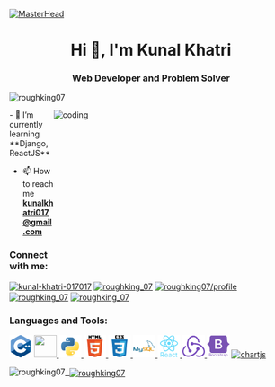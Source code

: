 [![MasterHead](https://previews.123rf.com/images/karpenkoilia/karpenkoilia1806/karpenkoilia180600011/102988806-vector-line-web-concept-for-programming-linear-web-banner-for-coding-.jpg)](https://www.linkedin.com/in/kunal-khatri-017017/)

<h1 align="center">Hi 👋, I'm Kunal Khatri</h1>
<h3 align="center">Web Developer and Problem Solver</h3>
<p align="left"> <img src="https://komarev.com/ghpvc/?username=roughking07-1&label=Profile%20views&color=0e75b6&style=flat" alt="roughking07" /> </p>
<img align = "right" alt = "coding" width="425" height="250" src="https://camo.githubusercontent.com/5ddf73ad3a205111cf8c686f687fc216c2946a75005718c8da5b837ad9de78c9/68747470733a2f2f7468756d62732e6766796361742e636f6d2f4576696c4e657874446576696c666973682d736d616c6c2e676966"/>
- 🌱 I’m currently learning **Django, ReactJS**

- 📫 How to reach me **kunalkhatri017@gmail.com**

<h3 align="left">Connect with me:</h3>
<p align="left">
<a href="https://linkedin.com/in/kunal-khatri-017017" target="blank"><img align="center" src="https://raw.githubusercontent.com/rahuldkjain/github-profile-readme-generator/master/src/images/icons/Social/linked-in-alt.svg" alt="kunal-khatri-017017" height="30" width="40" /></a>
<a href="https://www.leetcode.com/roughking_07" target="blank"><img align="center" src="https://raw.githubusercontent.com/rahuldkjain/github-profile-readme-generator/master/src/images/icons/Social/leet-code.svg" alt="roughking_07" height="30" width="40" /></a>
<a href="https://auth.geeksforgeeks.org/user/roughking07/profile" target="blank"><img align="center" src="https://raw.githubusercontent.com/rahuldkjain/github-profile-readme-generator/master/src/images/icons/Social/geeks-for-geeks.svg" alt="roughking07/profile" height="30" width="40" /></a>
<a href="https://www.codechef.com/users/roughking_07" target="blank"><img align="center" src="https://cdn.jsdelivr.net/npm/simple-icons@3.1.0/icons/codechef.svg" alt="roughking_07" height="30" width="40" /></a>
<a href="https://codeforces.com/profile/roughking_07" target="blank"><img align="center" src="https://raw.githubusercontent.com/rahuldkjain/github-profile-readme-generator/master/src/images/icons/Social/codeforces.svg" alt="roughking_07" height="30" width="40" /></a>

</p>

<h3 align="left">Languages and Tools:</h3>
<p align="left"> 
 <img src="https://raw.githubusercontent.com/devicons/devicon/master/icons/cplusplus/cplusplus-original.svg" alt="cplusplus" width="40" height="40"/> 
<a href="https://getbootstrap.com" target="_blank" rel="noreferrer"> 
<a href="https://www.djangoproject.com/" target="_blank" rel="noreferrer">
            <img src="https://cdn.jsdelivr.net/gh/devicons/devicon/icons/django/django-plain-wordmark.svg" width="40" height="40" />
          </a> 
          <a href="https://www.python.org" target="_blank" rel="noreferrer"> <img src="https://raw.githubusercontent.com/devicons/devicon/master/icons/python/python-original.svg" alt="python" width="40" height="40"/> </a>
          <a href="https://www.w3.org/html/" target="_blank" rel="noreferrer"> <img src="https://raw.githubusercontent.com/devicons/devicon/master/icons/html5/html5-original-wordmark.svg" alt="html5" width="40" height="40"/> </a>
          </a> <a href="https://www.w3schools.com/css/" target="_blank" rel="noreferrer"> <img src="https://raw.githubusercontent.com/devicons/devicon/master/icons/css3/css3-original-wordmark.svg" alt="css3" width="40" height="40"/> </a> <a href="https://www.mysql.com/" target="_blank" rel="noreferrer"> <img src="https://raw.githubusercontent.com/devicons/devicon/master/icons/mysql/mysql-original-wordmark.svg" alt="mysql" width="40" height="40"/> </a>  <a href="https://reactjs.org/" target="_blank" rel="noreferrer"> <img src="https://raw.githubusercontent.com/devicons/devicon/master/icons/react/react-original-wordmark.svg" alt="react" width="40" height="40"/> </a> <a href="https://redux.js.org" target="_blank" rel="noreferrer"> <img src="https://raw.githubusercontent.com/devicons/devicon/master/icons/redux/redux-original.svg" alt="redux" width="40" height="40"/> </a> 
          <img src="https://raw.githubusercontent.com/devicons/devicon/master/icons/bootstrap/bootstrap-plain-wordmark.svg" alt="bootstrap" width="40" height="40"/> </a> <a href="https://www.chartjs.org" target="_blank" rel="noreferrer"> <img src="https://www.chartjs.org/media/logo-title.svg" alt="chartjs" width="40" height="40"/> </a> <a href="https://www.w3schools.com/cpp/" target="_blank" rel="noreferrer"></p>

<p><img align="left" src="https://github-readme-stats.vercel.app/api/top-langs?username=roughking07&show_icons=true&locale=en&layout=compact" alt="roughking07" /></p>

<p>&nbsp;
<img align="center" src="https://github-readme-stats.vercel.app/api?username=roughking07&show_icons=true&locale=en" alt="roughking07" /></p>


